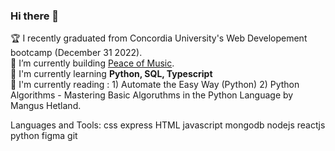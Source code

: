 ### Hi there 👋

<!--
**anthonykameka/anthonykameka** is a ✨ _special_ ✨ repository because its `README.md` (this file) appears on your GitHub profile.

Here are some ideas to get you started:

- 🔭 I’m currently working on ...
- 🌱 I’m currently learning ...
- 👯 I’m looking to collaborate on ...
- 🤔 I’m looking for help with ...
- 💬 Ask me about ...
- 📫 How to reach me: ...
- 😄 Pronouns: ...
- ⚡ Fun fact: ...
-->

🏆 I recently graduated from Concordia University's Web Developement bootcamp (December 31 2022).<br />
🔨 I’m currently building [Peace of Music](https://github.com/anthonykameka/PeaceofMusic). <br />
🌱 I'm currently learning **Python, SQL, Typescript**  <br />
📔 I'm currently reading : 1) Automate the Easy Way (Python)   2) Python Algorithms - Mastering Basic Algoruthms in the Python Language by Mangus Hetland. <br />

Languages and Tools:
css express HTML javascript mongodb nodejs reactjs python figma git
